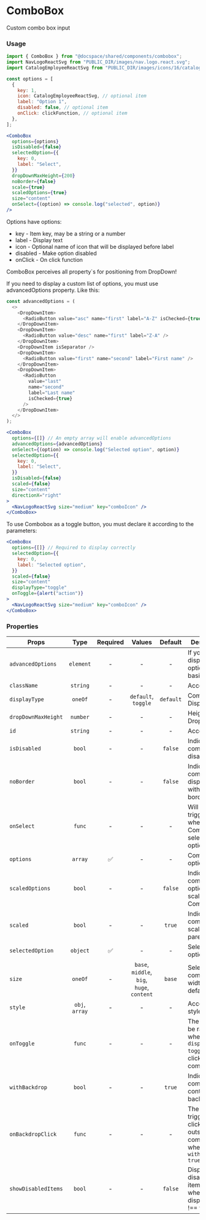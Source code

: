 # ComboBox

Custom combo box input

### Usage

```js
import { ComboBox } from "@docspace/shared/components/combobox";
import NavLogoReactSvg from "PUBLIC_DIR/images/nav.logo.react.svg";
import CatalogEmployeeReactSvg from "PUBLIC_DIR/images/icons/16/catalog.employee.react.svg?url";
```

```js
const options = [
  {
    key: 1,
    icon: CatalogEmployeeReactSvg, // optional item
    label: "Option 1",
    disabled: false, // optional item
    onClick: clickFunction, // optional item
  },
];
```

```jsx
<ComboBox
  options={options}
  isDisabled={false}
  selectedOption={{
    key: 0,
    label: "Select",
  }}
  dropDownMaxHeight={200}
  noBorder={false}
  scale={true}
  scaledOptions={true}
  size="content"
  onSelect={(option) => console.log("selected", option)}
/>
```

Options have options:

- key - Item key, may be a string or a number
- label - Display text
- icon - Optional name of icon that will be displayed before label
- disabled - Make option disabled
- onClick - On click function

ComboBox perceives all property`s for positioning from DropDown!

If you need to display a custom list of options, you must use advancedOptions property. Like this:

```js
const advancedOptions = (
  <>
    <DropDownItem>
      <RadioButton value="asc" name="first" label="A-Z" isChecked={true} />
    </DropDownItem>
    <DropDownItem>
      <RadioButton value="desc" name="first" label="Z-A" />
    </DropDownItem>
    <DropDownItem isSeparator />
    <DropDownItem>
      <RadioButton value="first" name="second" label="First name" />
    </DropDownItem>
    <DropDownItem>
      <RadioButton
        value="last"
        name="second"
        label="Last name"
        isChecked={true}
      />
    </DropDownItem>
  </>
);
```

```jsx
<ComboBox
  options={[]} // An empty array will enable advancedOptions
  advancedOptions={advancedOptions}
  onSelect={(option) => console.log("Selected option", option)}
  selectedOption={{
    key: 0,
    label: "Select",
  }}
  isDisabled={false}
  scaled={false}
  size="content"
  directionX="right"
>
  <NavLogoReactSvg size="medium" key="comboIcon" />
</ComboBox>
```

To use Combobox as a toggle button, you must declare it according to the parameters:

```jsx
<ComboBox
  options={[]} // Required to display correctly
  selectedOption={{
    key: 0,
    label: "Selected option",
  }}
  scaled={false}
  size="content"
  displayType="toggle"
  onToggle={alert("action")}
>
  <NavLogoReactSvg size="medium" key="comboIcon" />
</ComboBox>
```

### Properties

| Props               |      Type      | Required |                   Values                   |  Default  | Description                                                                            |
| ------------------- | :------------: | :------: | :----------------------------------------: | :-------: | -------------------------------------------------------------------------------------- |
| `advancedOptions`   |   `element`    |    -     |                     -                      |     -     | If you need display options not basic options                                          |
| `className`         |    `string`    |    -     |                     -                      |     -     | Accepts class                                                                          |
| `displayType`       |    `oneOf`     |    -     |            `default`, `toggle`             | `default` | Component Display Type                                                                 |
| `dropDownMaxHeight` |    `number`    |    -     |                     -                      |     -     | Height of Dropdown                                                                     |
| `id`                |    `string`    |    -     |                     -                      |     -     | Accepts id                                                                             |
| `isDisabled`        |     `bool`     |    -     |                     -                      |  `false`  | Indicates that component is disabled                                                   |
| `noBorder`          |     `bool`     |    -     |                     -                      |  `false`  | Indicates that component is displayed without borders                                  |
| `onSelect`          |     `func`     |    -     |                     -                      |     -     | Will be triggered whenever an ComboBox is selected option                              |
| `options`           |    `array`     |    ✅    |                     -                      |     -     | Combo box options                                                                      |
| `scaledOptions`     |     `bool`     |    -     |                     -                      |  `false`  | Indicates that component`s options is scaled by ComboButton                            |
| `scaled`            |     `bool`     |    -     |                     -                      |  `true`   | Indicates that component is scaled by parent                                           |
| `selectedOption`    |    `object`    |    ✅    |                     -                      |     -     | Selected option                                                                        |
| `size`              |    `oneOf`     |    -     | `base`, `middle`, `big`, `huge`, `content` |  `base`   | Select component width, one of default                                                 |
| `style`             | `obj`, `array` |    -     |                     -                      |     -     | Accepts css style                                                                      |
| `onToggle`          |     `func`     |    -     |                     -                      |     -     | The event will be raised when using `displayType: toggle` when clicking on a component |
| `withBackdrop`      |     `bool`     |    -     |                     -                      |  `true`   | Indicates that component contains a backdrop                                           |
| `onBackdropClick`   |     `func`     |    -     |                     -                      |     -     | The event is triggered by clicking outside the component when `withBackdrop: true`     |
| `showDisabledItems` |     `bool`     |    -     |                     -                      |  `false`  | Display disabled items or not when displayType !== toggle                              |
